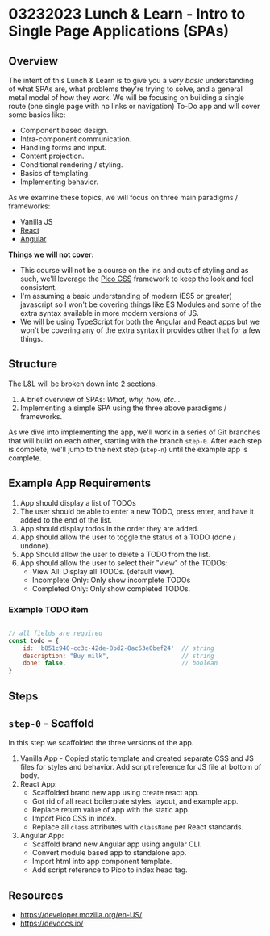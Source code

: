 # 03232023 Lunch & Learn - Intro to Single Page Applications (SPAs)

## Overview

The intent of this Lunch & Learn is to give you a _very basic_ understanding of what SPAs are, what problems they're trying to solve, and a general metal model of how they work.  We will be focusing on building a single route (one single page with no links or navigation) To-Do app and will cover some basics like:

* Component based design.
* Intra-component communication.
* Handling forms and input.
* Content projection.
* Conditional rendering / styling.
* Basics of templating.
* Implementing behavior.

As we examine these topics, we will focus on three main paradigms / frameworks:

* Vanilla JS
* [React](https://react.dev)
* [Angular](https://angular.io/)

**Things we will not cover:**
* This course will not be a course on the ins and outs of styling and as such, we'll leverage the [Pico CSS](https://picocss.com/) framework to keep the look and feel consistent.
* I'm assuming a basic understanding of modern (ES5 or greater) javascript so I won't be covering things like ES Modules and some of the extra syntax available in more modern versions of JS. 
* We will be using TypeScript for both the Angular and React apps but we won't be covering any of the extra syntax it provides other that for a few things. 

## Structure

The L&L will be broken down into 2 sections.
1. A brief overview of SPAs: _What, why, how, etc..._
2. Implementing a simple SPA using the three above paradigms / frameworks.

As we dive into implementing the app, we'll work in a series of Git branches that will build on each other, starting with the branch `step-0`.  After each step is complete, we'll jump to the next step (`step-n`) until the example app is complete.

## Example App Requirements

1. App should display a list of TODOs
2. The user should be able to enter a new TODO, press enter, and have it added to the end of the list.
3. App should display todos in the order they are added.
4. App should allow the user to toggle the status of a TODO (done / undone).
5. App Should allow the user to delete a TODO from the list.
6. App should allow the user to select their "view" of the TODOs:
    - View All: Display all TODOs. (default view).
    - Incomplete Only: Only show incomplete TODOs
    - Completed Only: Only show completed TODOs.

### Example TODO item

```JavaScript

// all fields are required
const todo = {
    id: 'b851c940-cc3c-42de-8bd2-8ac63e0bef24'  // string
    description: "Buy milk",                    // string
    done: false,                                // boolean
}

```

## Steps

##  `step-0` - Scaffold

In this step we scaffolded the three versions of the app.
1. Vanilla App - Copied static template and created separate CSS and JS files for styles and behavior.  Add script reference for JS file at bottom of body.
2. React App:
   - Scaffolded brand new app using create react app.
   - Got rid of all react boilerplate styles, layout, and example app.
   - Replace return value of app with the static app.
   - Import Pico CSS in index.
   - Replace all `class` attributes with `className` per React standards.
3. Angular App:
   - Scaffold brand new Angular app using angular CLI.
   - Convert module based app to standalone app.
   - Import html into app component template.
   - Add script reference to Pico to index head tag. 

## Resources

* https://developer.mozilla.org/en-US/
* https://devdocs.io/